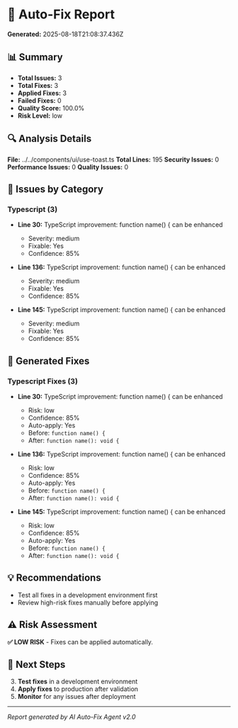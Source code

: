# 🔧 Auto-Fix Report

**Generated:** 2025-08-18T21:08:37.436Z

## 📊 Summary

- **Total Issues:** 3
- **Total Fixes:** 3
- **Applied Fixes:** 3
- **Failed Fixes:** 0
- **Quality Score:** 100.0%
- **Risk Level:** low

## 🔍 Analysis Details

**File:** ../../components/ui/use-toast.ts
**Total Lines:** 195
**Security Issues:** 0
**Performance Issues:** 0
**Quality Issues:** 0

## 🚨 Issues by Category

### Typescript (3)

- **Line 30:** TypeScript improvement: function name() { can be enhanced
  - Severity: medium
  - Fixable: Yes
  - Confidence: 85%

- **Line 136:** TypeScript improvement: function name() { can be enhanced
  - Severity: medium
  - Fixable: Yes
  - Confidence: 85%

- **Line 145:** TypeScript improvement: function name() { can be enhanced
  - Severity: medium
  - Fixable: Yes
  - Confidence: 85%

## 🔧 Generated Fixes

### Typescript Fixes (3)

- **Line 30:** TypeScript improvement: function name() { can be enhanced
  - Risk: low
  - Confidence: 85%
  - Auto-apply: Yes
  - Before: `function name() {`
  - After: `function name(): void {`

- **Line 136:** TypeScript improvement: function name() { can be enhanced
  - Risk: low
  - Confidence: 85%
  - Auto-apply: Yes
  - Before: `function name() {`
  - After: `function name(): void {`

- **Line 145:** TypeScript improvement: function name() { can be enhanced
  - Risk: low
  - Confidence: 85%
  - Auto-apply: Yes
  - Before: `function name() {`
  - After: `function name(): void {`

## 💡 Recommendations

- Test all fixes in a development environment first
- Review high-risk fixes manually before applying

## ⚠️ Risk Assessment

**✅ LOW RISK** - Fixes can be applied automatically.

## 🚀 Next Steps

3. **Test fixes** in a development environment
4. **Apply fixes** to production after validation
5. **Monitor** for any issues after deployment

---
*Report generated by AI Auto-Fix Agent v2.0*